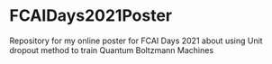 # FCAIDays2021Poster
Repository for my online poster for FCAI Days 2021 about using Unit dropout method to train Quantum Boltzmann Machines
